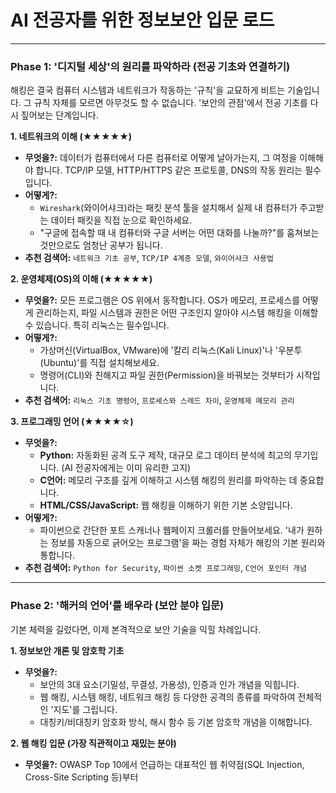 # AI 전공자를 위한 정보보안 입문 로드

---

### Phase 1: '디지털 세상'의 원리를 파악하라 (전공 기초와 연결하기)

해킹은 결국 컴퓨터 시스템과 네트워크가 작동하는 '규칙'을 교묘하게 비트는 기술입니다. 그 규칙 자체를 모르면 아무것도 할 수 없습니다. '보안의 관점'에서 전공 기초를 다시 짚어보는 단계입니다.

**1. 네트워크의 이해 (★★★★★)**
- **무엇을?:** 데이터가 컴퓨터에서 다른 컴퓨터로 어떻게 날아가는지, 그 여정을 이해해야 합니다. TCP/IP 모델, HTTP/HTTPS 같은 프로토콜, DNS의 작동 원리는 필수입니다.
- **어떻게?:**
    - `Wireshark`(와이어샤크)라는 패킷 분석 툴을 설치해서 실제 내 컴퓨터가 주고받는 데이터 패킷을 직접 눈으로 확인하세요.
    - "구글에 접속할 때 내 컴퓨터와 구글 서버는 어떤 대화를 나눌까?"를 훔쳐보는 것만으로도 엄청난 공부가 됩니다.
- **추천 검색어:** `네트워크 기초 공부`, `TCP/IP 4계층 모델`, `와이어샤크 사용법`

**2. 운영체제(OS)의 이해 (★★★★★)**
- **무엇을?:** 모든 프로그램은 OS 위에서 동작합니다. OS가 메모리, 프로세스를 어떻게 관리하는지, 파일 시스템과 권한은 어떤 구조인지 알아야 시스템 해킹을 이해할 수 있습니다. 특히 리눅스는 필수입니다.
- **어떻게?:**
    - 가상머신(VirtualBox, VMware)에 '칼리 리눅스(Kali Linux)'나 '우분투(Ubuntu)'를 직접 설치해보세요.
    - 명령어(CLI)와 친해지고 파일 권한(Permission)을 바꿔보는 것부터가 시작입니다.
- **추천 검색어:** `리눅스 기초 명령어`, `프로세스와 스레드 차이`, `운영체제 메모리 관리`

**3. 프로그래밍 언어 (★★★★☆)**
- **무엇을?:**
    - **Python:** 자동화된 공격 도구 제작, 대규모 로그 데이터 분석에 최고의 무기입니다. (AI 전공자에게는 이미 유리한 고지)
    - **C언어:** 메모리 구조를 깊게 이해하고 시스템 해킹의 원리를 파악하는 데 중요합니다.
    - **HTML/CSS/JavaScript:** 웹 해킹을 이해하기 위한 기본 소양입니다.
- **어떻게?:**
    - 파이썬으로 간단한 포트 스캐너나 웹페이지 크롤러를 만들어보세요. '내가 원하는 정보를 자동으로 긁어오는 프로그램'을 짜는 경험 자체가 해킹의 기본 원리와 통합니다.
- **추천 검색어:** `Python for Security`, `파이썬 소켓 프로그래밍`, `C언어 포인터 개념`

---

### Phase 2: '해커의 언어'를 배우라 (보안 분야 입문)

기본 체력을 길렀다면, 이제 본격적으로 보안 기술을 익힐 차례입니다.

**1. 정보보안 개론 및 암호학 기초**
- **무엇을?:**
    - 보안의 3대 요소(기밀성, 무결성, 가용성), 인증과 인가 개념을 익힙니다.
    - 웹 해킹, 시스템 해킹, 네트워크 해킹 등 다양한 공격의 종류를 파악하여 전체적인 '지도'를 그립니다.
    - 대칭키/비대칭키 암호화 방식, 해시 함수 등 기본 암호학 개념을 이해합니다.

**2. 웹 해킹 입문 (가장 직관적이고 재밌는 분야)**

- **무엇을?:** OWASP Top 10에서 언급하는 대표적인 웹 취약점(SQL Injection, Cross-Site Scripting 등)부터
